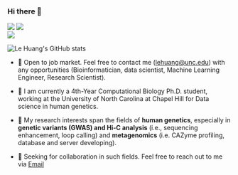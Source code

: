### Hi there 👋
[![](https://img.shields.io/badge/website-orange?&style=for-the-badge&logo=Google%20chrome&logoColor=white)](https://linnabrown.github.io)
[![](https://img.shields.io/badge/google%20scholar-%234285F4.svg?&style=for-the-badge&logo=google-scholar&logoColor=white)](https://scholar.google.com/citations?user=thTEg3IAAAAJ&hl=en)
<br>
[![](https://img.shields.io/twitter/follow/LeHuang9?style=social)](https://twitter.com/intent/follow?screen_name=LeHuang9)

![Le Huang's GitHub stats](https://github-readme-stats.vercel.app/api?username=linnabrown&show_icons=true&theme=radical)



- 💼 Open to job market. Feel free to contact me (lehuang@unc.edu) with any opportunities (Bioinformatician, data scientist, Machine Learning Engineer, Research Scientist).

- 🔭 I am currently a 4th-Year Computational Biology Ph.D. student, working at the University of North Carolina at Chapel Hill for Data science in human genetics. 

- 🌱 My research interests span the fields of **human genetics**, especially in **genetic variants (GWAS) and Hi-C analysis** (i.e., sequencing enhancement, loop calling) and **metagenomics** (i.e. CAZyme profiling, database and server developing). 

- 👯 Seeking for collaboration in such fields. Feel free to reach out to me via <a href="mailto:lehuang@unc.edu?subject=intention of cooperation from [name]-[title]-[institute]">Email</a>





<!--
**linnabrown/linnabrown** is a ✨ _special_ ✨ repository because its `README.md` (this file) appears on your GitHub profile.

Here are some ideas to get you started:

- 🔭 I’m currently working on ...
- 🌱 I’m currently learning ...
- 👯 I’m looking to collaborate on ...
- 🤔 I’m looking for help with ...
- 💬 Ask me about ...
- 📫 How to reach me: ...
- 😄 Pronouns: ...
- ⚡ Fun fact: ...
-->
